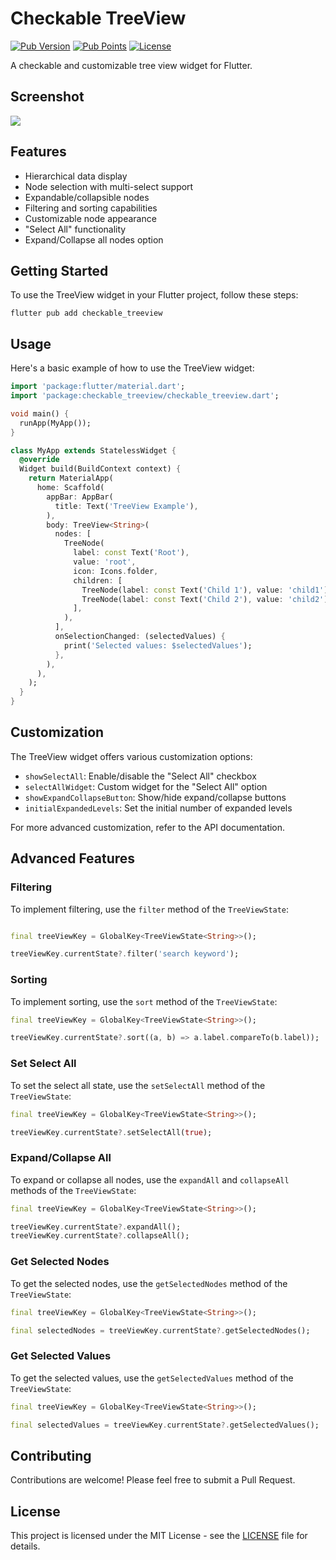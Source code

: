 # Checkable TreeView

[![Pub Version](https://img.shields.io/pub/v/checkable_treeview?color=blue&logo=dart)](https://pub.dev/packages/checkable_treeview)
[![Pub Points](https://img.shields.io/pub/points/checkable_treeview?color=blue&logo=dart)](https://pub.dev/packages/checkable_treeview)
[![License](https://img.shields.io/github/license/monkeyWie/flutter_treeview)](https://github.com/monkeyWie/flutter_treeview/blob/main/LICENSE)

A checkable and customizable tree view widget for Flutter.

## Screenshot

![](https://raw.githubusercontent.com/monkeyWie/flutter_treeview/main/example/screenshots/example.gif)

## Features

- Hierarchical data display
- Node selection with multi-select support
- Expandable/collapsible nodes
- Filtering and sorting capabilities
- Customizable node appearance
- "Select All" functionality
- Expand/Collapse all nodes option

## Getting Started

To use the TreeView widget in your Flutter project, follow these steps:

```
flutter pub add checkable_treeview
```

## Usage

Here's a basic example of how to use the TreeView widget:

```dart
import 'package:flutter/material.dart';
import 'package:checkable_treeview/checkable_treeview.dart';

void main() {
  runApp(MyApp());
}

class MyApp extends StatelessWidget {
  @override
  Widget build(BuildContext context) {
    return MaterialApp(
      home: Scaffold(
        appBar: AppBar(
          title: Text('TreeView Example'),
        ),
        body: TreeView<String>(
          nodes: [
            TreeNode(
              label: const Text('Root'),
              value: 'root',
              icon: Icons.folder,
              children: [
                TreeNode(label: const Text('Child 1'), value: 'child1'),
                TreeNode(label: const Text('Child 2'), value: 'child2'),
              ],
            ),
          ],
          onSelectionChanged: (selectedValues) {
            print('Selected values: $selectedValues');
          },
        ),
      ),
    );
  }
}
```

## Customization

The TreeView widget offers various customization options:

- `showSelectAll`: Enable/disable the "Select All" checkbox
- `selectAllWidget`: Custom widget for the "Select All" option
- `showExpandCollapseButton`: Show/hide expand/collapse buttons
- `initialExpandedLevels`: Set the initial number of expanded levels

For more advanced customization, refer to the API documentation.

## Advanced Features

### Filtering

To implement filtering, use the `filter` method of the `TreeViewState`:

```dart

final treeViewKey = GlobalKey<TreeViewState<String>>();

treeViewKey.currentState?.filter('search keyword');
```

### Sorting

To implement sorting, use the `sort` method of the `TreeViewState`:

```dart
final treeViewKey = GlobalKey<TreeViewState<String>>();

treeViewKey.currentState?.sort((a, b) => a.label.compareTo(b.label));
```

### Set Select All

To set the select all state, use the `setSelectAll` method of the `TreeViewState`:

```dart
final treeViewKey = GlobalKey<TreeViewState<String>>();

treeViewKey.currentState?.setSelectAll(true);
```

### Expand/Collapse All

To expand or collapse all nodes, use the `expandAll` and `collapseAll` methods of the `TreeViewState`:

```dart
final treeViewKey = GlobalKey<TreeViewState<String>>();

treeViewKey.currentState?.expandAll();
treeViewKey.currentState?.collapseAll();
```

### Get Selected Nodes

To get the selected nodes, use the `getSelectedNodes` method of the `TreeViewState`:

```dart
final treeViewKey = GlobalKey<TreeViewState<String>>();

final selectedNodes = treeViewKey.currentState?.getSelectedNodes();
```

### Get Selected Values

To get the selected values, use the `getSelectedValues` method of the `TreeViewState`:

```dart
final treeViewKey = GlobalKey<TreeViewState<String>>();

final selectedValues = treeViewKey.currentState?.getSelectedValues();
```

## Contributing

Contributions are welcome! Please feel free to submit a Pull Request.

## License

This project is licensed under the MIT License - see the [LICENSE](LICENSE) file for details.

